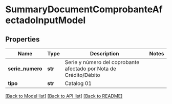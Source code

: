 # SummaryDocumentComprobanteAfectadoInputModel

## Properties
Name | Type | Description | Notes
------------ | ------------- | ------------- | -------------
**serie_numero** | **str** | Serie y número del coprobante afectado por Nota de Crédito/Débito | 
**tipo** | **str** | Catalog 01 | 

[[Back to Model list]](../README.md#documentation-for-models) [[Back to API list]](../README.md#documentation-for-api-endpoints) [[Back to README]](../README.md)

